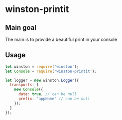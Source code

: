 # winston-printit

## Main goal

The main is to provide a beautiful print in your console

## Usage

```javascript
let winston = require('winston');
let Console = require('winston-printit');

let logger = new winston.Logger({
  transports: [
    new Console({
      date: true, // can be null
      prefix: 'appName' // can be null
    });
  ]
});
```
